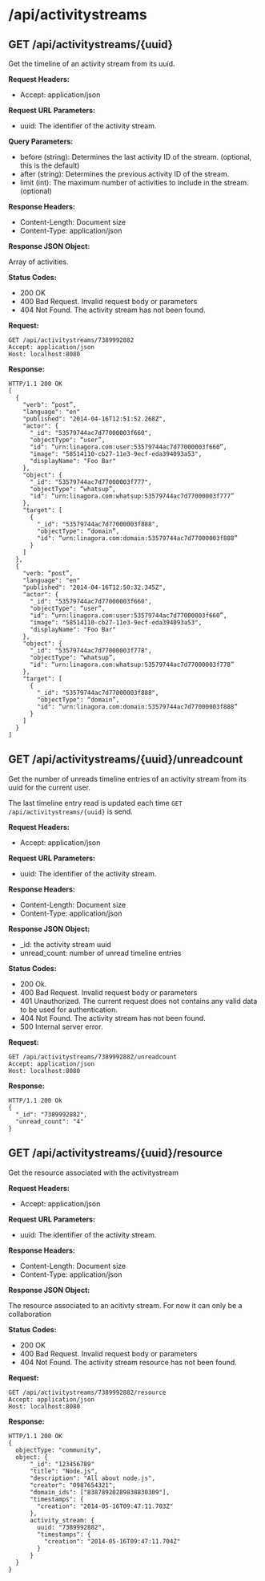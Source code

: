 # /api/activitystreams

## GET /api/activitystreams/{uuid}

Get the timeline of an activity stream from its uuid.

**Request Headers:**

- Accept: application/json

**Request URL Parameters:**

- uuid: The identifier of the activity stream.

**Query Parameters:**

- before (string): Determines the last activity ID of the stream. (optional, this is the default)
- after (string): Determines the previous activity ID of the stream.
- limit (int): The maximum number of activities to include in the stream. (optional)

**Response Headers:**

- Content-Length: Document size
- Content-Type: application/json

**Response JSON Object:**

Array of activities.

**Status Codes:**

- 200 OK
- 400 Bad Request. Invalid request body or parameters
- 404 Not Found. The activity stream has not been found.

**Request:**

    GET /api/activitystreams/7389992882
    Accept: application/json
    Host: localhost:8080

**Response:**

    HTTP/1.1 200 OK
    [
      {
        "verb": “post”,
        "language": "en"
        "published": "2014-04-16T12:51:52.268Z",
        "actor": {
          "_id": "53579744ac7d77000003f660",
          "objectType": “user”,
          "id": “urn:linagora.com:user:53579744ac7d77000003f660”,
          "image": "58514110-cb27-11e3-9ecf-eda394093a53",
          "displayName": "Foo Bar"
        },
        "object": {
          "_id": "53579744ac7d77000003f777",
          "objectType": “whatsup”,
          "id": “urn:linagora.com:whatsup:53579744ac7d77000003f777”
        },
        "target": [
          {
            "_id": "53579744ac7d77000003f888",
            "objectType": “domain”,
            "id": “urn:linagora.com:domain:53579744ac7d77000003f888”
          }
        ]
      },
      {
        "verb: “post”,
        "language": "en"
        "published": "2014-04-16T12:50:32.345Z",
        "actor": {
          "_id": "53579744ac7d77000003f660",
          "objectType": “user”,
          "id": “urn:linagora.com:user:53579744ac7d77000003f660”,
          "image": "58514110-cb27-11e3-9ecf-eda394093a53",
          "displayName": "Foo Bar"
        },
        "object": {
          "_id": "53579744ac7d77000003f778",
          "objectType": “whatsup”,
          "id": “urn:linagora.com:whatsup:53579744ac7d77000003f778”
        },
        "target": [
          {
            "_id": "53579744ac7d77000003f888",
            "objectType": “domain”,
            "id": “urn:linagora.com:domain:53579744ac7d77000003f888”
          }
        ]
      }
    ]

## GET /api/activitystreams/{uuid}/unreadcount

Get the number of unreads timeline entries of an activity stream from its uuid for the current user.

The last timeline entry read is updated each time `GET /api/activitystreams/{uuid}` is send.

**Request Headers:**

- Accept: application/json

**Request URL Parameters:**

- uuid: The identifier of the activity stream.

**Response Headers:**

- Content-Length: Document size
- Content-Type: application/json

**Response JSON Object:**

- _id: the activity stream uuid
- unread_count: number of unread timeline entries

**Status Codes:**

- 200 Ok.
- 400 Bad Request. Invalid request body or parameters
- 401 Unauthorized. The current request does not contains any valid data to be used for authentication.
- 404 Not Found. The activity stream has not been found.
- 500 Internal server error.

**Request:**

    GET /api/activitystreams/7389992882/unreadcount
    Accept: application/json
    Host: localhost:8080

**Response:**

    HTTP/1.1 200 Ok
    {
      "_id": "7389992882",
      "unread_count": "4"
    }

## GET /api/activitystreams/{uuid}/resource

Get the resource associated with the activitystream

**Request Headers:**

- Accept: application/json

**Request URL Parameters:**

- uuid: The identifier of the activity stream.

**Response Headers:**

- Content-Length: Document size
- Content-Type: application/json

**Response JSON Object:**

The resource associated to an acitivty stream. For now it can only be a collaboration

**Status Codes:**

- 200 OK
- 400 Bad Request. Invalid request body or parameters
- 404 Not Found. The activity stream resource has not been found.

**Request:**

    GET /api/activitystreams/7389992882/resource
    Accept: application/json
    Host: localhost:8080

**Response:**

    HTTP/1.1 200 OK
    {
      objectType: "community",
      object: {
          "_id": "123456789"
          "title": "Node.js",
          "description": "All about node.js",
          "creator": "0987654321",
          "domain_ids": ["83878920289838830309"],
          "timestamps": {
            "creation": "2014-05-16T09:47:11.703Z"
          },
          activity_stream: {
            uuid: "7389992882",
            "timestamps": {
              "creation": "2014-05-16T09:47:11.704Z"
            }
          }
      }
    }